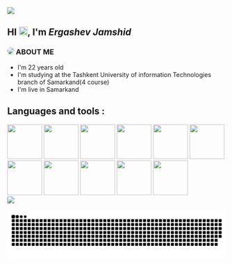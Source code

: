 <div style="display:flex;text-align:center;justify-content: center;">
  <img src="https://i.ytimg.com/vi/71APTwdkpCM/maxresdefault.jpg" style="width:600px;600px;display:inline-block">

</div>
<div>
  <h2>HI  <img src="https://yt3.ggpht.com/a/AATXAJwNWNkpvKFWMiIDC2CxDcaW_8BSqaO0b6-LBQ=s900-c-k-c0xffffffff-no-rj-mo" style="width:20px;height:20px;border-bottom: 2px solid white;">, I'm <i>Ergashev Jamshid</i> </h2>
</div>

<div>
<h3>
  <img src="https://top-fon.com/uploads/posts/2023-01/1674881972_top-fon-com-p-kartinki-kompyutera-dlya-prezentatsii-bez-172.png" style="width:50px;50px;border-radius: 15px;">
  ABOUT ME
</h3>
 <ul>
  <li>I'm 22 years old</li>
  <li> I'm studying at the Tashkent University of information Technologies branch of Samarkand(4 course)</li>
  <li>
    I'm live in Samarkand 
  </li>
  </ul>
</div>
<div>
    <h2> Languages and tools :</h2>    
  <img style="display:inline-block;width:80px;height:80px" src="https://miro.medium.com/v2/resize:fit:1200/1*DF0g7bNW5e2z9XS9N2lAiw.jpeg">
  
  <img style="display:inline-block;width:80px;height:80px" src="https://i.pinimg.com/originals/93/50/32/9350328b535785d9fb937c02802ec1a1.webp">
  
  <img style="display:inline-block;width:80px;height:80px" src="https://sabertoothtech.in/static/images/MongodbLogo.jpg">
  
  <img style="display:inline-block;width:80px;height:80px" src="https://www.svgrepo.com/show/342350/vue-js.svg">
   <img style="display:inline-block;width:80px;height:80px" src="https://res.cloudinary.com/arcjet-media/image/upload/v1608734952/z8hzeszc9eb3sp3vp3qc.jpg">
  <img style="display:inline-block;width:80px;height:80px" src="https://gary-deshayes.com/wp-content/uploads/2022/01/NodeJS.jpg">
  <img style="display:inline-block;width:80px;height:80px" src="https://joshmachines.com/wp-content/uploads/2021/04/0_CPTNvq87xG-sUGdx.jpg">
  <img style="display:inline-block;width:80px;height:80px" src="https://cdn.onlinewebfonts.com/svg/img_154663.png">
  <img style="display:inline-block;width:80px;height:80px" src="https://media.slid.es/uploads/636679/images/9626964/stickers-1-02.png">
    <img style="display:inline-block;width:80px;height:80px" src="https://upload.wikimedia.org/wikipedia/commons/thumb/f/f5/Devicon-css3-plain-wordmark.svg/1200px-Devicon-css3-plain-wordmark.svg.png">
  <img style="display:inline-block;width:80px;height:80px" src="https://www.desura.com/files/images/65/65f875b0aa3b0eb635d4f76bfebca0f6.png">
  
  
  
</div>
<img src="https://capsule-render.vercel.app/api?type=waving&color=gradient&height=60&section=footer&width=100"/>

![Snake animation](https://raw.githubusercontent.com/platane/platane/output/github-contribution-grid-snake-dark.svg)


